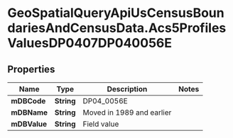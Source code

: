 # GeoSpatialQueryApiUsCensusBoundariesAndCensusData.Acs5ProfilesValuesDP0407DP040056E

## Properties

Name | Type | Description | Notes
------------ | ------------- | ------------- | -------------
**mDBCode** | **String** | DP04_0056E | 
**mDBName** | **String** | Moved in 1989 and earlier | 
**mDBValue** | **String** | Field value | 


